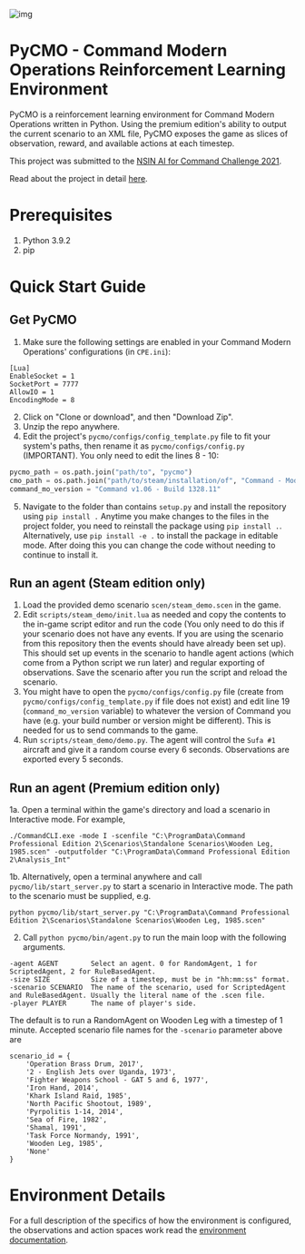 ![img](https://hb.imgix.net/05f49fdf2ca2abd4544cdb22345a4a9d29f11051.jpeg?auto=compress,format&fit=crop&h=353&w=616&s=9954ab723bba102a78aaaf27c930329c)
# PyCMO - Command Modern Operations Reinforcement Learning Environment
PyCMO is a reinforcement learning environment for Command Modern Operations written in Python. Using the premium edition's ability to output the current scenario to an XML file, PyCMO exposes the game as slices of observation, reward, and available actions at each timestep. 

This project was submitted to the [NSIN AI for Command Challenge 2021](https://www.nsin.us/events/2021-07-05-ai-command/).

Read about the project in detail [here](https://minhhua.com/pycmo/).

# Prerequisites
1. Python 3.9.2
2. pip

# Quick Start Guide
## Get PyCMO
1. Make sure the following settings are enabled in your Command Modern Operations' configurations (in `CPE.ini`):  
```
[Lua]
EnableSocket = 1
SocketPort = 7777
AllowIO = 1
EncodingMode = 8
```
2. Click on "Clone or download", and then "Download Zip". 
3. Unzip the repo anywhere.
4. Edit the project's `pycmo/configs/config_template.py` file to fit your system's paths, then rename it as `pycmo/configs/config.py` (IMPORTANT). You only need to edit the lines 8 - 10:
```python
pycmo_path = os.path.join("path/to", "pycmo")
cmo_path = os.path.join("path/to/steam/installation/of", "Command - Modern Operations")
command_mo_version = "Command v1.06 - Build 1328.11"
```
5. Navigate to the folder than contains `setup.py` and install the repository using `pip install .` Anytime you make changes to the files in the project folder, you need to reinstall the package using `pip install .`. Alternatively, use `pip install -e .` to install the package in editable mode. After doing this you can change the code without needing to continue to install it.

## Run an agent (Steam edition only)
1. Load the provided demo scenario `scen/steam_demo.scen` in the game.
2. Edit `scripts/steam_demo/init.lua` as needed and copy the contents to the in-game script editor and run the code (You only need to do this if your scenario does not have any events. If you are using the scenario from this repository then the events should have already been set up). This should set up events in the scenario to handle agent actions (which come from a Python script we run later) and regular exporting of observations. Save the scenario after you run the script and reload the scenario.
3. You might have to open the `pycmo/configs/config.py` file (create from `pycmo/configs/config_template.py` if file does not exist) and edit line 19 (`command_mo_version` variable) to whatever the version of Command you have (e.g. your build number or version might be different). This is needed for us to send commands to the game.
4. Run `scripts/steam_demo/demo.py`. The agent will control the `Sufa #1` aircraft and give it a random course every 6 seconds. Observations are exported every 5 seconds.

## Run an agent (Premium edition only)
1a. Open a terminal within the game's directory and load a scenario in Interactive mode. For example, 
```
./CommandCLI.exe -mode I -scenfile "C:\ProgramData\Command Professional Edition 2\Scenarios\Standalone Scenarios\Wooden Leg, 1985.scen" -outputfolder "C:\ProgramData\Command Professional Edition 2\Analysis_Int"
```
1b. Alternatively, open a terminal anywhere and call `pycmo/lib/start_server.py` to start a scenario in Interactive mode. The path to the scenario must be supplied, e.g.
```
python pycmo/lib/start_server.py "C:\ProgramData\Command Professional Edition 2\Scenarios\Standalone Scenarios\Wooden Leg, 1985.scen"
```
2. Call `python pycmo/bin/agent.py` to run the main loop with the following arguments.
 ```
-agent AGENT        Select an agent. 0 for RandomAgent, 1 for ScriptedAgent, 2 for RuleBasedAgent.
-size SIZE          Size of a timestep, must be in "hh:mm:ss" format.
-scenario SCENARIO  The name of the scenario, used for ScriptedAgent and RuleBasedAgent. Usually the literal name of the .scen file.
-player PLAYER      The name of player's side.
```
The default is to run a RandomAgent on Wooden Leg with a timestep of 1 minute. Accepted scenario file names for the `-scenario` parameter above are
```
scenario_id = {
    'Operation Brass Drum, 2017',
    '2 - English Jets over Uganda, 1973',
    'Fighter Weapons School - GAT 5 and 6, 1977',
    'Iron Hand, 2014',
    'Khark Island Raid, 1985',
    'North Pacific Shootout, 1989',
    'Pyrpolitis 1-14, 2014',
    'Sea of Fire, 1982',
    'Shamal, 1991',
    'Task Force Normandy, 1991',
    'Wooden Leg, 1985',
    'None'
}
```

# Environment Details
For a full description of the specifics of how the environment is configured, the observations and action spaces work read the [environment documentation](https://github.com/duyminh1998/pycmo/blob/main/docs/environment.md).
